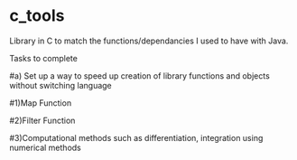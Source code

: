 # c_tools
Library in C to match the functions/dependancies I used to have with Java.

Tasks to complete

#a) Set up a way to speed up creation of library functions and objects without switching language

#1)Map Function

#2)Filter Function

#3)Computational methods such as differentiation, integration using numerical methods
